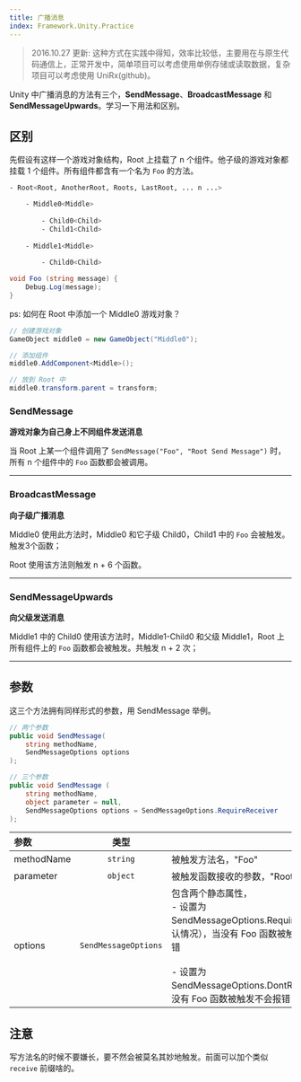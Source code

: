 ```yaml
---
title: 广播消息
index: Framework.Unity.Practice
---
```



> 2016.10.27 更新: 这种方式在实践中得知，效率比较低，主要用在与原生代码通信上，正常开发中，简单项目可以考虑使用单例存储或读取数据，复杂项目可以考虑使用 UniRx(github)。

Unity 中广播消息的方法有三个，**SendMessage**、**BroadcastMessage** 和 **SendMessageUpwards**。学习一下用法和区别。

## 区别

先假设有这样一个游戏对象结构，Root 上挂载了 n 个组件。他子级的游戏对象都挂载 1 个组件。所有组件都含有一个名为 `Foo` 的方法。

``` bash
- Root<Root, AnotherRoot, Roots, LastRoot, ... n ...>

    - Middle0<Middle>
    
        - Child0<Child>
        - Child1<Child>
        
    - Middle1<Middle>
    
        - Child0<Child>
```

``` csharp
void Foo (string message) {
    Debug.Log(message);
}
```

ps: 如何在 Root 中添加一个 Middle0 游戏对象？

``` csharp
// 创建游戏对象
GameObject middle0 = new GameObject("Middle0");

// 添加组件
middle0.AddComponent<Middle>();

// 放到 Root 中
middle0.transform.parent = transform;
```

### SendMessage

**游戏对象为自己身上不同组件发送消息** 

当 Root 上某一个组件调用了 `SendMessage("Foo", "Root Send Message")` 时，所有 n 个组件中的 `Foo` 函数都会被调用。

---
### BroadcastMessage

**向子级广播消息**

Middle0 使用此方法时，Middle0 和它子级 Child0，Child1 中的 `Foo` 会被触发。触发3个函数；

Root 使用该方法则触发 n + 6 个函数。

---

### SendMessageUpwards

**向父级发送消息**

Middle1 中的 Child0 使用该方法时，Middle1-Child0 和父级 Middle1，Root 上所有组件上的 `Foo` 函数都会被触发。共触发 n + 2 次；

---

## 参数

这三个方法拥有同样形式的参数，用 SendMessage 举例。

``` csharp
// 两个参数
public void SendMessage(
    string methodName, 
    SendMessageOptions options
);

// 三个参数
public void SendMessage (
    string methodName, 
    object parameter = null, 
    SendMessageOptions options = SendMessageOptions.RequireReceiver
);
```

|参数|类型||
|:--|:---:|:----|
|methodName|`string`| 被触发方法名，"Foo"|
|parameter|`object`| 被触发函数接收的参数，"Root Send Message" |
|options|`SendMessageOptions`|包含两个静态属性，<br> - 设置为 SendMessageOptions.RequireReceiver（既默认情况），当没有 Foo 函数被触发时，Unity 会报错 <br> <br> - 设置为 SendMessageOptions.DontRequireReceiver，没有 Foo 函数被触发不会报错|


## 注意

写方法名的时候不要嫌长，要不然会被莫名其妙地触发。前面可以加个类似 `receive` 前缀啥的。